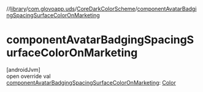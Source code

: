 //[library](../../../index.md)/[com.glovoapp.uds](../index.md)/[CoreDarkColorScheme](index.md)/[componentAvatarBadgingSpacingSurfaceColorOnMarketing](component-avatar-badging-spacing-surface-color-on-marketing.md)

# componentAvatarBadgingSpacingSurfaceColorOnMarketing

[androidJvm]\
open override val [componentAvatarBadgingSpacingSurfaceColorOnMarketing](component-avatar-badging-spacing-surface-color-on-marketing.md): [Color](https://developer.android.com/reference/kotlin/androidx/compose/ui/graphics/Color.html)
